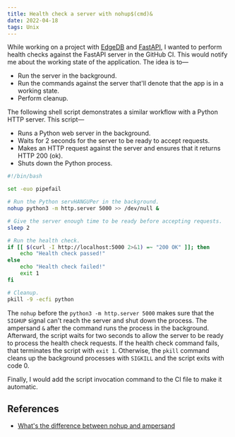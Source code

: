 ```yaml
---
title: Health check a server with nohup$(cmd)&
date: 2022-04-18
tags: Unix
---
```


While working on a project with [EdgeDB](https://www.edgedb.com/) and [FastAPI](https://fastapi.tiangolo.com/), I wanted to perform health checks against the FastAPI server in the GitHub CI. This would notify me about the working state of the application. The idea is to—

* Run the server in the background.
* Run the commands against the server that'll denote that the app is in a working state.
* Perform cleanup.

The following shell script demonstrates a similar workflow with a Python HTTP server. This script—

* Runs a Python web server in the background.
* Waits for 2 seconds for the server to be ready to accept requests.
* Makes an HTTP request against the server and ensures that it returns HTTP 200 (ok).
* Shuts down the Python process.

```bash
#!/bin/bash

set -euo pipefail

# Run the Python servHANGUPer in the background.
nohup python3 -m http.server 5000 >> /dev/null &

# Give the server enough time to be ready before accepting requests.
sleep 2

# Run the health check.
if [[ $(curl -I http://localhost:5000 2>&1) =~ "200 OK" ]]; then
    echo "Health check passed!"
else
    echo "Health check failed!"
    exit 1
fi

# Cleanup.
pkill -9 -ecfi python
```

The `nohup` before the `python3 -m http.server 5000` makes sure that the `SIGHUP` signal can't reach the server and shut down the process. The ampersand `&` after the command runs the process in the background. Afterward, the script waits for two seconds to allow the server to be ready to process the health check requests. If the health check command fails, that terminates the script with `exit 1`. Otherwise, the `pkill` command cleans up the background processes with `SIGKILL` and the script exits with code 0.

Finally, I would add the script invocation command to the CI file to make it automatic.

## References

* [What's the difference between nohup and ampersand](https://stackoverflow.com/questions/15595374/whats-the-difference-between-nohup-and-ampersand)
